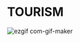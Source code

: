 # TOURISM
![ezgif com-gif-maker](https://github.com/merveerdemjava/TOURISM/assets/140723996/7bfd9b15-1af6-47d7-89b5-f2ab733a8671)
